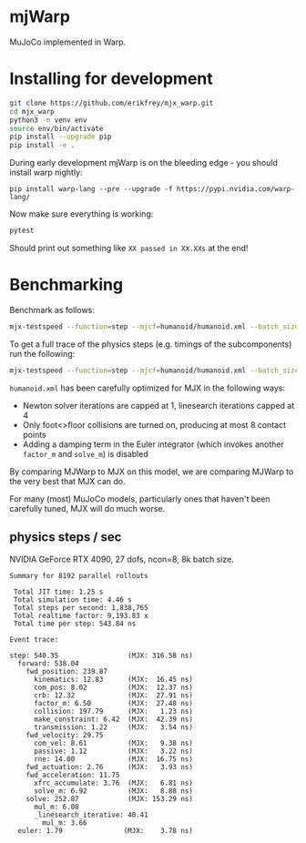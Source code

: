 # mjWarp

MuJoCo implemented in Warp.

# Installing for development

```bash
git clone https://github.com/erikfrey/mjx_warp.git
cd mjx_warp
python3 -m venv env
source env/bin/activate
pip install --upgrade pip
pip install -e .
```

During early development mjWarp is on the bleeding edge - you should install warp nightly:

```
pip install warp-lang --pre --upgrade -f https://pypi.nvidia.com/warp-lang/
```

Now make sure everything is working:

```bash
pytest
```

Should print out something like `XX passed in XX.XXs` at the end!

# Benchmarking

Benchmark as follows:

```bash
mjx-testspeed --function=step --mjcf=humanoid/humanoid.xml --batch_size=8192
```

To get a full trace of the physics steps (e.g. timings of the subcomponents) run the following:

```bash
mjx-testspeed --function=step --mjcf=humanoid/humanoid.xml --batch_size=8192 --event_trace=True
```

`humanoid.xml` has been carefully optimized for MJX in the following ways:

* Newton solver iterations are capped at 1, linesearch iterations capped at 4
* Only foot<>floor collisions are turned on, producing at most 8 contact points
* Adding a damping term in the Euler integrator (which invokes another `factor_m` and `solve_m`) is disabled

By comparing MJWarp to MJX on this model, we are comparing MJWarp to the very best that MJX can do.

For many (most) MuJoCo models, particularly ones that haven't been carefully tuned, MJX will
do much worse.

## physics steps / sec

NVIDIA GeForce RTX 4090, 27 dofs, ncon=8, 8k batch size.

```
Summary for 8192 parallel rollouts

 Total JIT time: 1.25 s
 Total simulation time: 4.46 s
 Total steps per second: 1,838,765
 Total realtime factor: 9,193.83 x
 Total time per step: 543.84 ns

Event trace:

step: 540.35                 (MJX: 316.58 ns)
  forward: 538.04
    fwd_position: 239.87
      kinematics: 12.83      (MJX:  16.45 ns)
      com_pos: 8.02          (MJX:  12.37 ns)
      crb: 12.32             (MJX:  27.91 ns)
      factor_m: 6.50         (MJX:  27.48 ns)
      collision: 197.79      (MJX:   1.23 ns)
      make_constraint: 6.42  (MJX:  42.39 ns)
      transmission: 1.22     (MJX:   3.54 ns)
    fwd_velocity: 29.75
      com_vel: 8.61          (MJX:   9.38 ns)
      passive: 1.12          (MJX:   3.22 ns)
      rne: 14.00             (MJX:  16.75 ns)
    fwd_actuation: 2.76      (MJX:   3.93 ns)
    fwd_acceleration: 11.75
      xfrc_accumulate: 3.76  (MJX:   6.81 ns)
      solve_m: 6.92          (MJX:   8.88 ns)
    solve: 252.87            (MJX: 153.29 ns)
      mul_m: 6.08
      _linesearch_iterative: 40.41
        mul_m: 3.66
  euler: 1.79               (MJX:    3.78 ns)
```
